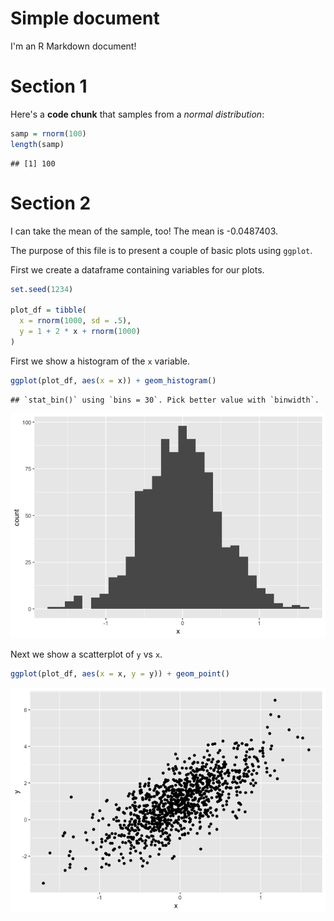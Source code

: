 Simple document
================

I'm an R Markdown document!

Section 1
=========

Here's a **code chunk** that samples from a *normal distribution*:

``` r
samp = rnorm(100)
length(samp)
```

    ## [1] 100

Section 2
=========

I can take the mean of the sample, too! The mean is -0.0487403.

The purpose of this file is to present a couple of basic plots using `ggplot`.

First we create a dataframe containing variables for our plots.

``` r
set.seed(1234)

plot_df = tibble(
  x = rnorm(1000, sd = .5),
  y = 1 + 2 * x + rnorm(1000)
)
```

First we show a histogram of the `x` variable.

``` r
ggplot(plot_df, aes(x = x)) + geom_histogram()
```

    ## `stat_bin()` using `bins = 30`. Pick better value with `binwidth`.

![](p8105_example_files/figure-markdown_github/x_hist-1.png)

Next we show a scatterplot of `y` vs `x`.

``` r
ggplot(plot_df, aes(x = x, y = y)) + geom_point()
```

![](p8105_example_files/figure-markdown_github/yx_scatter-1.png)
